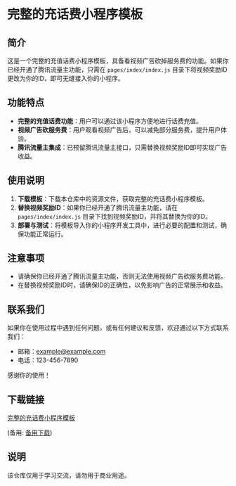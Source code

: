 # 完整的充话费小程序模板

## 简介

这是一个完整的充值话费小程序模板，具备看视频广告砍掉服务费的功能。如果你已经开通了腾讯流量主功能，只需在 `pages/index/index.js` 目录下将视频奖励ID更改为你的ID，即可无缝接入你的小程序。

## 功能特点

- **完整的充值话费功能**：用户可以通过该小程序方便地进行话费充值。
- **视频广告砍服务费**：用户观看视频广告后，可以减免部分服务费，提升用户体验。
- **腾讯流量主集成**：已预留腾讯流量主接口，只需替换视频奖励ID即可实现广告收益。

## 使用说明

1. **下载模板**：下载本仓库中的资源文件，获取完整的充话费小程序模板。
2. **替换视频奖励ID**：如果你已经开通了腾讯流量主功能，请在 `pages/index/index.js` 目录下找到视频奖励ID，并将其替换为你的ID。
3. **部署与测试**：将模板导入你的小程序开发工具中，进行必要的配置和测试，确保功能正常运行。

## 注意事项

- 请确保你已经开通了腾讯流量主功能，否则无法使用视频广告砍服务费功能。
- 在替换视频奖励ID时，请确保ID的正确性，以免影响广告的正常展示和收益。

## 联系我们

如果你在使用过程中遇到任何问题，或有任何建议和反馈，欢迎通过以下方式联系我们：

- 邮箱：example@example.com
- 电话：123-456-7890

感谢你的使用！

## 下载链接
[完整的充话费小程序模板](https://pan.quark.cn/s/623b032f8872) 

(备用: [备用下载](https://pan.baidu.com/s/13pmBJQkJreJ6ScBfxgbU1A?pwd=1234))

## 说明

该仓库仅用于学习交流，请勿用于商业用途。
